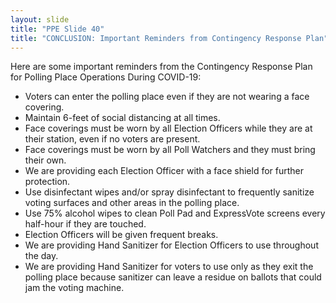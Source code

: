 ```yaml
---
layout: slide
title: "PPE Slide 40"
title: "CONCLUSION: Important Reminders from Contingency Response Plan"
---
```


Here are some important reminders from the Contingency Response Plan for Polling Place Operations During COVID-19:

- Voters can enter the polling place even if they are not wearing a face covering.
- Maintain 6-feet of social distancing at all times.
- Face coverings must be worn by all Election Officers while they are at their station, even if no voters are present.
- Face coverings must be worn by all Poll Watchers and they must bring their own.
- We are providing each Election Officer with a face shield for further protection.
- Use disinfectant wipes and/or spray disinfectant to frequently sanitize voting surfaces and other areas in the polling place.
- Use 75% alcohol wipes to clean Poll Pad and ExpressVote screens every half-hour if they are touched.
- Election Officers will be given frequent breaks.
- We are providing Hand Sanitizer for Election Officers to use throughout the day.
- We are providing Hand Sanitizer for voters to use only as they exit the polling place because sanitizer can leave a residue on ballots that could jam the voting machine.

